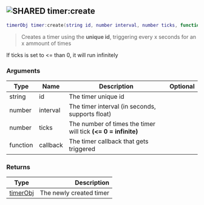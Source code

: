 ## ![](images/shared.png "SHARED") timer:create

```lua
timerObj timer:create(string id, number interval, number ticks, function callback(void))
```

> Creates a timer using the **unique id**, triggering every x seconds for an x ammount of times

If ticks is set to <= than 0, it will run infinitely

### Arguments

| Type     | Name     | Description                                                   | Optional |
| -------- | -------- | ------------------------------------------------------------- | -------: |
| string   | id       | The timer unique id                                           |          |
| number   | interval | The timer interval (in seconds, supports float)               |          |
| number   | ticks    | The number of times the timer will tick **(<= 0 = infinite)** |          |
| function | callback | The timer callback that gets triggered                        |          |

### Returns

| Type                       |             Description |
| -------------------------- | ----------------------: |
| [timerObj](timer_timerObj) | The newly created timer |

